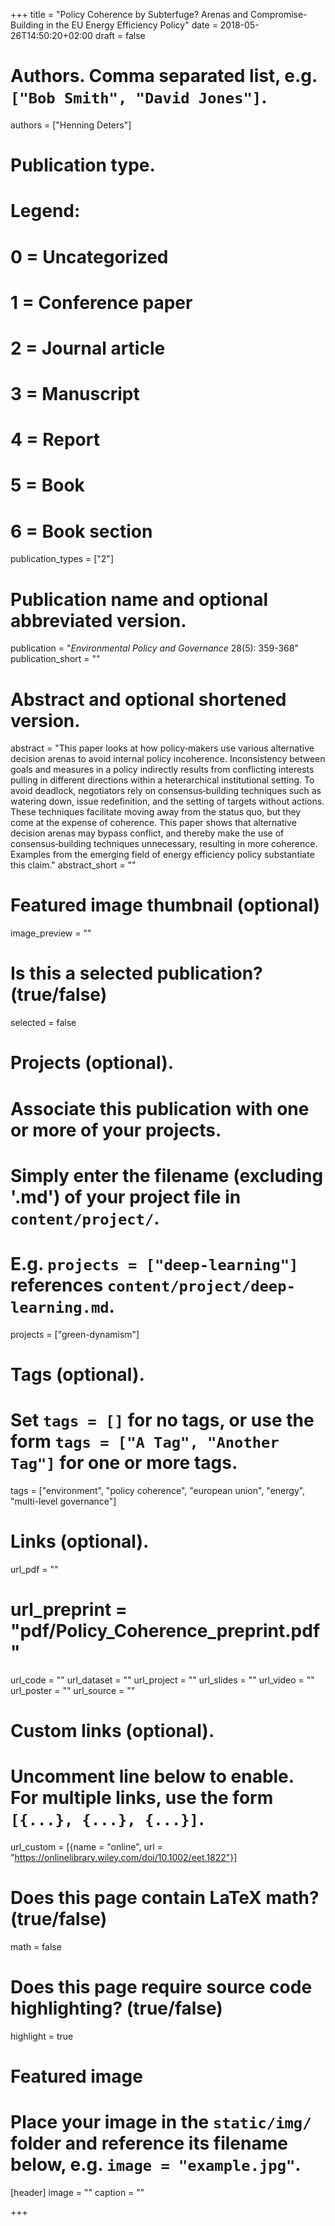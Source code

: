 +++
title = "Policy Coherence by Subterfuge? Arenas and Compromise-Building in the EU Energy Efficiency Policy"
date = 2018-05-26T14:50:20+02:00
draft = false

# Authors. Comma separated list, e.g. `["Bob Smith", "David Jones"]`.
authors = ["Henning Deters"]

# Publication type.
# Legend:
# 0 = Uncategorized
# 1 = Conference paper
# 2 = Journal article
# 3 = Manuscript
# 4 = Report
# 5 = Book
# 6 = Book section
publication_types = ["2"]

# Publication name and optional abbreviated version.
publication = "*Environmental Policy and Governance* 28(5): 359-368"
publication_short = ""

# Abstract and optional shortened version.
abstract = "This paper looks at how policy‐makers use various alternative decision arenas to avoid internal policy incoherence. Inconsistency between goals and measures in a policy indirectly results from conflicting interests pulling in different directions within a heterarchical institutional setting. To avoid deadlock, negotiators rely on consensus‐building techniques such as watering down, issue redefinition, and the setting of targets without actions. These techniques facilitate moving away from the status quo, but they come at the expense of coherence. This paper shows that alternative decision arenas may bypass conflict, and thereby make the use of consensus‐building techniques unnecessary, resulting in more coherence. Examples from the emerging field of energy efficiency policy substantiate this claim."
abstract_short = ""

# Featured image thumbnail (optional)
image_preview = ""

# Is this a selected publication? (true/false)
selected = false

# Projects (optional).
#   Associate this publication with one or more of your projects.
#   Simply enter the filename (excluding '.md') of your project file in `content/project/`.
#   E.g. `projects = ["deep-learning"]` references `content/project/deep-learning.md`.
projects = ["green-dynamism"]

# Tags (optional).
#   Set `tags = []` for no tags, or use the form `tags = ["A Tag", "Another Tag"]` for one or more tags.
tags = ["environment", "policy coherence", "european union", "energy", "multi-level governance"]

# Links (optional).
url_pdf = ""
# url_preprint = "pdf/Policy_Coherence_preprint.pdf"
url_code = ""
url_dataset = ""
url_project = ""
url_slides = ""
url_video = ""
url_poster = ""
url_source = ""

# Custom links (optional).
#   Uncomment line below to enable. For multiple links, use the form `[{...}, {...}, {...}]`.
url_custom = [{name = "online", url = "https://onlinelibrary.wiley.com/doi/10.1002/eet.1822"}]

# Does this page contain LaTeX math? (true/false)
math = false

# Does this page require source code highlighting? (true/false)
highlight = true

# Featured image
# Place your image in the `static/img/` folder and reference its filename below, e.g. `image = "example.jpg"`.
[header]
image = ""
caption = ""

+++
